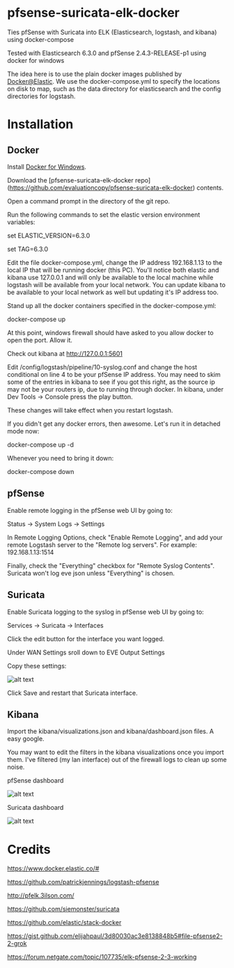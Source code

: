 # pfsense-suricata-elk-docker
Ties pfSense with Suricata into ELK (Elasticsearch, logstash, and kibana) using docker-compose

Tested with Elasticsearch 6.3.0 and pfSense 2.4.3-RELEASE-p1 using docker for windows

The idea here is to use the plain docker images published by [Docker@Elastic](https://www.docker.elastic.co/#).  We use the docker-compose.yml to specify the locations on disk to map, such as the data directory for elasticsearch and the config directories for logstash.

# Installation

## Docker

Install [Docker for Windows](https://docs.docker.com/docker-for-windows/install/).

Download the [pfsense-suricata-elk-docker repo] (https://github.com/evaluationcopy/pfsense-suricata-elk-docker) contents.

Open a command prompt in the directory of the git repo.

Run the following commands to set the elastic version environment variables:

set ELASTIC_VERSION=6.3.0

set TAG=6.3.0

Edit the file docker-compose.yml, change the IP address 192.168.1.13 to the local IP that will be running docker (this PC).  You'll notice both elastic and kibana use 127.0.0.1 and will only be available to the local machine while logstash will be available from your local network.  You can update kibana to be available to your local network as well but updating it's IP address too.

Stand up all the docker containers specified in the docker-compose.yml:

docker-compose up

At this point, windows firewall should have asked to you allow docker to open the port.  Allow it.

Check out kibana at http://127.0.0.1:5601

Edit /config/logstash/pipeline/10-syslog.conf and change the host conditional on line 4 to be your pfSense IP address.  You may need to skim some of the entries in kibana to see if you got this right, as the source ip may not be your routers ip, due to running through docker.  In kibana, under Dev Tools -> Console press the play button.

These changes will take effect when you restart logstash.

If you didn't get any docker errors, then awesome.  Let's run it in detached mode now:

docker-compose up -d

Whenever you need to bring it down:

docker-compose down

## pfSense

Enable remote logging in the pfSense web UI by going to:

Status -> System Logs -> Settings

In Remote Logging Options, check "Enable Remote Logging", and add your remote Logstash server to the "Remote log servers". For example:
192.168.1.13:1514

Finally, check the "Everything" checkbox for "Remote Syslog Contents".  Suricata won't log eve json unless "Everything" is chosen.

## Suricata

Enable Suricata logging to the syslog in pfSense web UI by going to:

Services -> Suricata -> Interfaces

Click the edit button for the interface you want logged.

Under WAN Settings sroll down to EVE Output Settings

Copy these settings:

![alt text](https://raw.githubusercontent.com/evaluationcopy/pfsense-suricata-elk-docker/master/images/suricata%20eve%20settings.png)

Click Save and restart that Suricata interface.

## Kibana
Import the kibana/visualizations.json and kibana/dashboard.json files.  A easy google.

You may want to edit the filters in the kibana visualizations once you import them.  I've filtered (my lan interface) out of the firewall logs to clean up some noise.

pfSense dashboard

![alt text](https://raw.githubusercontent.com/evaluationcopy/pfsense-suricata-elk-docker/master/images/pfSense%20dashboard.png)

Suricata dashboard

![alt text](https://raw.githubusercontent.com/evaluationcopy/pfsense-suricata-elk-docker/master/images/suricata%20dashboard.png)

# Credits
https://www.docker.elastic.co/#

https://github.com/patrickjennings/logstash-pfsense

http://pfelk.3ilson.com/

https://github.com/siemonster/suricata

https://github.com/elastic/stack-docker

https://gist.github.com/elijahpaul/3d80030ac3e8138848b5#file-pfsense2-2-grok

https://forum.netgate.com/topic/107735/elk-pfsense-2-3-working
